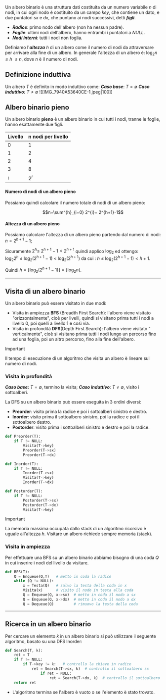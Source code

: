 Un albero binario è una struttura dati costituita da un numero variabile $n$ di nodi, in cui ogni nodo è costituito da un campo $key$, che contiene un dato, e due puntatori $sx$ e $dx$, che puntano ai nodi successivi, detti ***figli***.

- ***Radice***: primo nodo dell'albero (non ha nessun padre).
- ***Foglie***: ultimi nodi dell'albero, hanno entrambi i puntatori a $NULL$.
- ***Nodi interni***: tutti i nodi non foglia.

Definiamo l'***altezza*** $h$ di un albero come il numero di nodi da attraversare per arrivare alla fine di un albero. In generale l'altezza di un albero è:  $\log_{2}n \ \leq h \ \leq n$, dove $n$ è il numero di nodi.
## Definizione induttiva

Un albero $T$ è definito in modo induttivo come:
***Caso base***:  $T = \emptyset$
***Caso induttivo:*** $T \not= \emptyset$ 
![[IMG_7940A53640CE-1.jpeg|100]]
## Albero binario pieno

Un albero binario **pieno** è un albero binario in cui tutti i nodi, tranne le foglie, hanno esattamente due figli.

| Livello | n nodi per livello |
| ------- | ------------------ |
| 0       | 1                  |
| 1       | 2                  |
| 2       | 4                  |
| 3       | 8                  |
| i       | $2^i$              |

#### Numero di nodi di un albero pieno
Possiamo quindi calcolare il numero totale di nodi di un albero pieno:

$$n=\sum^{h}_{i=0} 2^{i}= 2^{h+1}-1$$
#### Altezza di un albero pieno
Possiamo calcolare l'altezza di un albero pieno partendo dal numero di nodi: $n = 2^{h+1} -1$;

Sicuramente $2^{h}\leq\ 2^{h+1}-1 < 2^{h+1}$ quindi applico $\log_2$ ed ottengo:
$\log_{2}2^{h} \ \leq \ \log_2(2^{h+1}-1)\ <\ \log_2(2^{h+1})$ da cui : $h\  \leq\ \log_2(2^{h+1}-1) < h+1$.

Quindi $h=\lfloor \log_2(2^{h+1}-1)\rfloor = \lfloor  \log_{2}n\rfloor$.

---
## Visita di un albero binario

Un albero binario può essere visitato in due modi:
- Visita in ampiezza **BFS** (Breadth First Search): l'albero viene visitato "orizzontalmente", cioè per livelli, quindi si visitano prima tutti i nodi a livello 0, poi quelli a livello 1 e così via.
- Visita in profondità **DFS**(Depth First Search): l'albero viene visitato " verticalmente", cioè si visitano prima tutti i nodi lungo un percorso fino ad una foglia, poi un altro percorso, fino alla fine dell'albero.

>[!important] 
>Il tempo di esecuzione di un algoritmo che visita un albero è lineare sul numero di nodi.


### Visita in profondità

***Caso base:*** $T=\emptyset$, termino la visita;
***Caso induttivo***: $T\not= \emptyset$, visito i sottoalberi.

La DFS su un albero binario può essere eseguita in 3 ordini diversi:
- **Preorder**: visito prima la radice e poi i sottoalberi sinistro e destro.
- **Inorder**: visito prima il sottoalbero sinistro, poi la radice e poi il sottoalbero destro.
- **Postorder**: visito prima i sottoalberi sinistro e destro e poi la radice.

```python
def Preorder(T):
	if T != NULL:
		Visita(T->key)
		Preorder(T->sx)
		Preorder(T->dx)
```

```python
def Inorder(T):
	if T != NULL:
		Inorder(T->sx)
		Visita(T->key)
		Inorder(T->dx)
```

```python
def Postorder(T):
	if T != NULL:
		Postorder(T->sx)
		Postorder(T->dx)
		Visita(T->key)
```

>[!important] 
>La memoria massima occupata dallo stack di un algoritmo ricorsivo è uguale all'altezza $h$.
>Visitare un albero richiede sempre memoria (stack).



### Visita in ampiezza

Per effettuare una BFS su un albero binario abbiamo bisogno di una coda $Q$ in cui inserire i nodi del livello da visitare.

```python
def BFS(T):
	Q = Enqueue(Q,T)   # metto in coda la radice
	while (Q != NULL):
		x = Testa(Q)   # salvo la testa della coda in x
		Visita(x)      # visito il nodo in testa alla coda
		Q = Enqueue(Q, x->sx)  # metto in coda il nodo a sx
		Q = Enqueue(Q, x->dx)  # metto in coda il nodo a dx
		Q = Dequeue(Q)         # rimuovo la testa della coda
```

---

## Ricerca in un albero binario

Per cercare un elemento $k$ in un albero binario si può utilizzare il seguente algoritmo, basato su una DFS Inorder:

```python
def Search(T, k):
	ret = T
	if T != NULL:
		if T->key != k:   # controllo la chiave in radice
			ret = Search(T->sx, k)  # controllo il sottoalbero sx
				if ret = NULL:
					ret = Search(T->dx, k)  # controllo il sottoalbero dx
	return ret 
```

- L'algoritmo termina se l'albero è vuoto o se l'elemento è stato trovato.

